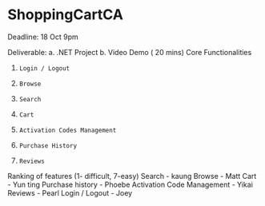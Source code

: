 # ShoppingCartCA
Deadline: 18 Oct 9pm


  Deliverable:
a.     .NET Project 
b.     Video Demo ( 20 mins)
Core Functionalities
1.     Login / Logout
2.     Browse
3.     Search
4.     Cart
5.     Activation Codes Management
6.     Purchase History
7.     Reviews
Ranking of features (1- difficult, 7-easy)
Search - kaung
Browse - Matt
Cart - Yun ting
Purchase history - Phoebe
Activation Code Management - Yikai
Reviews - Pearl
Login / Logout - Joey
